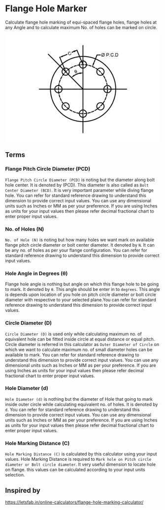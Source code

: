 # Flange Hole Marker

Calculate flange hole marking of equi-spaced flange holes, flange holes at any Angle and to calculate maximum No. of holes can be marked on circle.

<div style="display:flex;justify-content:center">
  <img src="./src/assets/flange-holes-marking-dimensions.png" />
</div>

## Terms
### Flange Pitch Circle Diameter (PCD)

`Flange Pitch Circle Diameter (PCD)` is noting but the diameter along bolt hole center. It is denoted by (PCD). This diameter is also called as `Bolt Center Diameter (BCD)`. It is very important parameter while diving flange hole. You can refer for standard reference drawing to understand this dimension to provide correct input values. You can use any dimensional units such as Inches or MM as per your preference. If you are using Inches as units for your input values then please refer decimal fractional chart to enter proper input values.

### No. of Holes (N)

`No. of Hole (N)` is noting but how many holes we want mark on available flange pitch circle diameter or bolt center diameter. It denoted by `N`. It can be any no. of holes as per your flange configuration. You can refer for standard reference drawing to understand this dimension to provide correct input values.

### Hole Angle in Degrees (θ)

Flange hole angle is nothing but angle on which this flange hole to be going to mark. It denoted by `θ`. This angle should be enter in to `degrees`. This angle is depends upon location of you hole on pitch circle diameter or bolt circle diameter with respective to your selected plane.You can refer for standard reference drawing to understand this dimension to provide correct input values.

### Circle Diameter (D)

`Circle Diameter (D)` is used only while calculating maximum no. of equivalent hole can be fitted inside circle at equal distance or equal pitch. Circle diameter is referred in this calculator as `Outer Diameter of Circle` on which we want to calculate maximum no. of small diameter holes can be available to mark. You can refer for standard reference drawing to understand this dimension to provide correct input values. You can use any dimensional units such as Inches or MM as per your preference. If you are using Inches as units for your input values then please refer decimal fractional chart to enter proper input values.

### Hole Diameter (d)

`Hole Diameter (d)` is nothing but the diameter of Hole that going to mark inside outer circle while calculating equivalent no. of holes. It is denoted by `d`. You can refer for standard reference drawing to understand this dimension to provide correct input values. You can use any dimensional units such as Inches or MM as per your preference. If you are using Inches as units for your input values then please refer decimal fractional chart to enter proper input values.

### Hole Marking Distance (C)

`Hole Marking Distance (C)` is calculated by this calculator using your input values. Hole Marking Distance is required to `Mark hole on Pitch circle diameter or Bolt circle diameter`. It very useful dimension to locate hole on flange. this values can be calculated according to your input units selection.


## Inspired by
https://letsfab.in/online-calculators/flange-hole-marking-calculator/